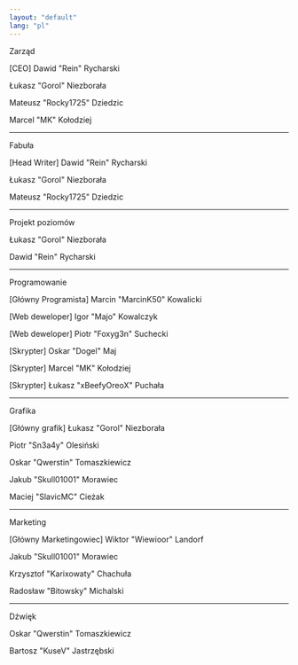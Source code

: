 ```yaml
---
layout: "default"
lang: "pl"
---
```

<p id="h">Zarząd</p>
<p id="m">[CEO] Dawid "Rein" Rycharski</p>
<p id="m">Łukasz "Gorol" Niezborała</p>
<p id="m">Mateusz "Rocky1725" Dziedzic</p>
<p id="m">Marcel "MK" Kołodziej</p>

---

<p id="h">Fabuła</p>
<p id="m">[Head Writer] Dawid "Rein" Rycharski</p>
<p id="m">Łukasz "Gorol" Niezborała</p>
<p id="m">Mateusz "Rocky1725" Dziedzic</p>

---

<p id="h">Projekt poziomów</p>
<p id="m">Łukasz "Gorol" Niezborała</p>
<p id="m">Dawid "Rein" Rycharski</p>

---

<p id="h">Programowanie</p>
<p id="m">[Główny Programista] Marcin "MarcinK50" Kowalicki</p>
<p id="m">[Web deweloper] Igor "Majo" Kowalczyk</p>
<p id="m">[Web deweloper] Piotr "Foxyg3n" Suchecki</p>
<p id="m">[Skrypter] Oskar "Dogel" Maj</p>
<p id="m">[Skrypter] Marcel "MK" Kołodziej</p>
<p id="m">[Skrypter] Łukasz "xBeefyOreoX" Puchała</p>

---

<p id="h">Grafika</p>
<p id="m">[Główny grafik] Łukasz "Gorol" Niezborała</p>
<p id="m">Piotr "Sn3a4y" Olesiński</p>
<p id="m">Oskar "Qwerstin" Tomaszkiewicz</p>
<p id="m">Jakub "Skull01001" Morawiec</p>
<p id="m">Maciej "SlavicMC" Cieżak</p>

---

<p id="h">Marketing</p>
<p id="m">[Główny Marketingowiec] Wiktor "Wiewioor" Landorf</p>
<p id="m">Jakub "Skull01001" Morawiec</p>
<p id="m">Krzysztof "Karixowaty" Chachuła</p>
<p id="m">Radosław "Bitowsky" Michalski</p>

---

<p id="h">Dźwięk</p>
<p id="m">Oskar "Qwerstin" Tomaszkiewicz</p>
<p id="m">Bartosz "KuseV" Jastrzębski</p>
